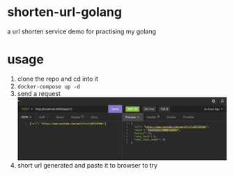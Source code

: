 # shorten-url-golang

a url shorten service demo for practising my golang

# usage

1. clone the repo and cd into it
2. `docker-compose up -d`
3. send a request ![demo](demo.jpg)
4. short url generated and paste it to browser to try
